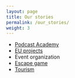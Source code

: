 ```yaml
---
layout: page
title: Our stories
permalink: /our_stories/
weight: 3
---
```

* [Podcast Academy](/ourStoriesPages/podcastAcademy.html)
* [EU projects](/ourStoriesPages/EUprojects.html)
* Event organization
* [Escape game](/ourStoriesPages/escapeTown.html)
* [Tourism](/ourStoriesPages/tourism.html)
